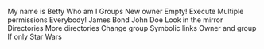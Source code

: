 My name is Betty
Who am I
Groups
New owner
 Empty!
Execute
 Multiple permissions
Everybody!
James Bond
John Doe
Look in the mirror
Directories
More directories
Change group
Symbolic links
Owner and group
If only
Star Wars
